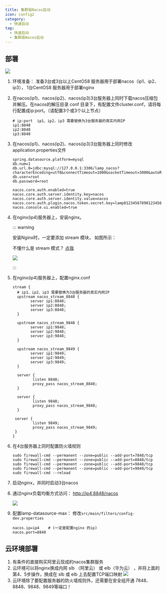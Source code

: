 ```yaml
---
title: 集群版Nacos启动
icon: config2
category:
  - 快速启动
tag:
  - 快速启动
  - 集群版Nacos启动
---
```


## 部署

![](/images/start/nacosVIP.png)

1. 环境准备： 准备3台或3台以上CentOS8 服务器用于部署nacos（ip1、ip2、ip3）， 1台CentOS8 服务器用于部署nginx

2. 在nacos(ip1)、nacos(ip2)、nacos(ip3)3台服务器上同时下载nacos压缩包并解压。在nacos的解压目录 conf 目录下，有配置文件cluster.conf，请将每行配置成ip:port。（请配置3个或3个以上节点）

   ```properties
   # ip:port  ip1、ip2、ip3 需要替换为3台服务器的真实内网IP
   ip1:8848
   ip2:8848
   ip3:8848
   ```

3. 在nacos(ip1)、nacos(ip2)、nacos(ip3)3台服务器上同时修改application.properties文件

   ```properties
   spring.datasource.platform=mysql
   db.num=1
   db.url.0=jdbc:mysql://127.0.0.1:3306/lamp_nacos?characterEncoding=utf8&connectTimeout=1000&socketTimeout=3000&autoReconnect=true
   db.user=root
   db.password=root
   
   nacos.core.auth.enabled=true
   nacos.core.auth.server.identity.key=nacos
   nacos.core.auth.server.identity.value=nacos
   nacos.core.auth.plugin.nacos.token.secret.key=lamp012345678901234567890123456789012345678901234567890123456789
   nacos.console.ui.enabled=true
   ```

4. 在nginx(ip4)服务器上，安装nginx。

   ::: warning

   安装Nginx时，一定要添加 stream 模块， 如图所示：

   不懂什么是 stream 模式？ [点我](https://www.baidu.com/s?tn=28114124_2_dg&wd=nginx%20%E5%AE%89%E8%A3%85%20stream)

   ![](/images/start/nginx_v.png)

   :::

5. 在nginx(ip4)服务器上，配置nginx.conf

   ```nginx
   stream {
     # ip1、ip2、ip3 需要替换为3台服务器的真实内网IP
     upstream nacos_stream_8848 {
           server ip1:8848;
           server ip2:8848;
           server ip3:8848;
     }
   
     upstream nacos_stream_9848 {
           server ip1:9848;
           server ip2:9848;
           server ip3:9848;
     }
   
     upstream nacos_stream_9849 {
           server ip1:9849;
           server ip2:9849;
           server ip3:9849;
     }
   
     server {
            listen 8848;
            proxy_pass nacos_stream_8848;
     }
   
     server {
            listen 9848;
            proxy_pass nacos_stream_9848;
     }
   
    server {
            listen 9849;
            proxy_pass nacos_stream_9849;
    }       
   }
   ```

6. 在4台服务器上同时配置防火墙规则

   ```shell
   sudo firewall-cmd --permanent --zone=public --add-port=7848/tcp
   sudo firewall-cmd --permanent --zone=public --add-port=8848/tcp
   sudo firewall-cmd --permanent --zone=public --add-port=9848/tcp
   sudo firewall-cmd --permanent --zone=public --add-port=9849/tcp
   sudo firewall-cmd --reload
   ```

7. 启动nginx，并同时启动3台nacos

8. 通过nginx负载均衡方式访问： [http://ip4:8848/nacos](http://ip4:8848/nacos)

   ![](/images/start/nacos集群验证.png)

9. 配置lamp-datasource-max： 修改`src/main/filters/config-dev.properties`

   ```properties
   nacos.ip=ip4    # (一定是配置nginx 的ip)
   nacos.port=8848
   ```



## 云环境部署

1. 有条件的直接购买阿里云现成的nacos集群服务
2. 云环境可以将nginx换成内网 slb （阿里云） 或 elb（华为云） ，并将上面的第4、5步操作，换成在 slb 或 elb 上去配置TCP端口映射
   ![](/images/start/华为云ELB.png)
3. 云环境除了要配置服务器的防火墙规则外，还需要在安全组开通 7848、8848、9848、9849等端口！
